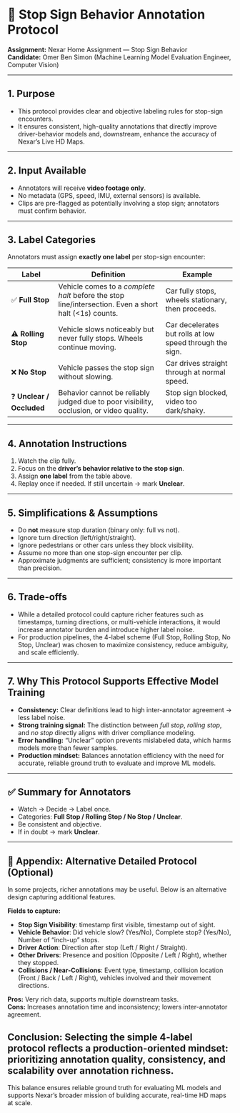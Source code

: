# 🚦 Stop Sign Behavior Annotation Protocol  
**Assignment:** Nexar Home Assignment — Stop Sign Behavior  
**Candidate:** Omer Ben Simon (Machine Learning Model Evaluation Engineer, Computer Vision)  

---

## 1. Purpose  
- This protocol provides clear and objective labeling rules for stop-sign encounters.
- It ensures consistent, high-quality annotations that directly improve driver-behavior models and, downstream, enhance the accuracy of Nexar’s Live HD Maps.

---

## 2. Input Available  
- Annotators will receive **video footage only**.  
- No metadata (GPS, speed, IMU, external sensors) is available.  
- Clips are pre-flagged as potentially involving a stop sign; annotators must confirm behavior.  

---

## 3. Label Categories  
Annotators must assign **exactly one label** per stop-sign encounter:  

| Label | Definition | Example |
|-------|------------|---------|
| ✅ **Full Stop** | Vehicle comes to a *complete halt* before the stop line/intersection. Even a short halt (<1s) counts. | Car fully stops, wheels stationary, then proceeds. |
| ⚠️ **Rolling Stop** | Vehicle slows noticeably but never fully stops. Wheels continue moving. | Car decelerates but rolls at low speed through the sign. |
| ❌ **No Stop** | Vehicle passes the stop sign without slowing. | Car drives straight through at normal speed. |
| ❓ **Unclear / Occluded** | Behavior cannot be reliably judged due to poor visibility, occlusion, or video quality. | Stop sign blocked, video too dark/shaky. |

---

## 4. Annotation Instructions  
1. Watch the clip fully.  
2. Focus on the **driver’s behavior relative to the stop sign**.  
3. Assign **one label** from the table above.  
4. Replay once if needed. If still uncertain → mark **Unclear**.  

---

## 5. Simplifications & Assumptions  
- Do **not** measure stop duration (binary only: full vs not).  
- Ignore turn direction (left/right/straight).  
- Ignore pedestrians or other cars unless they block visibility.  
- Assume no more than one stop-sign encounter per clip.  
- Approximate judgments are sufficient; consistency is more important than precision.  

---

## 6. Trade-offs  
- While a detailed protocol could capture richer features such as timestamps, turning directions, or multi-vehicle interactions, it would increase annotator burden and introduce higher label noise.
- For production pipelines, the 4-label scheme (Full Stop, Rolling Stop, No Stop, Unclear) was chosen to maximize consistency, reduce ambiguity, and scale efficiently.
---

## 7. Why This Protocol Supports Effective Model Training  
- **Consistency:** Clear definitions lead to high inter-annotator agreement → less label noise.  
- **Strong training signal:** The distinction between *full stop*, *rolling stop*, and *no stop* directly aligns with driver compliance modeling.  
- **Error handling:** “Unclear” option prevents mislabeled data, which harms models more than fewer samples.  
- **Production mindset:** Balances annotation efficiency with the need for accurate, reliable ground truth to evaluate and improve ML models.  

---

## ✅ Summary for Annotators  
- Watch → Decide → Label once.  
- Categories: **Full Stop / Rolling Stop / No Stop / Unclear**.  
- Be consistent and objective.  
- If in doubt → mark **Unclear**.  

---

## 📎 Appendix: Alternative Detailed Protocol (Optional)  
In some projects, richer annotations may be useful. Below is an alternative design capturing additional features.  

**Fields to capture:**  
- **Stop Sign Visibility**: timestamp first visible, timestamp out of sight.  
- **Vehicle Behavior**: Did vehicle slow? (Yes/No), Complete stop? (Yes/No), Number of “inch-up” stops.  
- **Driver Action**: Direction after stop (Left / Right / Straight).  
- **Other Drivers**: Presence and position (Opposite / Left / Right), whether they stopped.  
- **Collisions / Near-Collisions**: Event type, timestamp, collision location (Front / Back / Left / Right), vehicles involved and their movement directions.  

**Pros:** Very rich data, supports multiple downstream tasks.  
**Cons:** Increases annotation time and inconsistency; lowers inter-annotator agreement.  

## **Conclusion:** Selecting the simple 4-label protocol reflects a production-oriented mindset: prioritizing annotation quality, consistency, and scalability over annotation richness.
This balance ensures reliable ground truth for evaluating ML models and supports Nexar’s broader mission of building accurate, real-time HD maps at scale.
